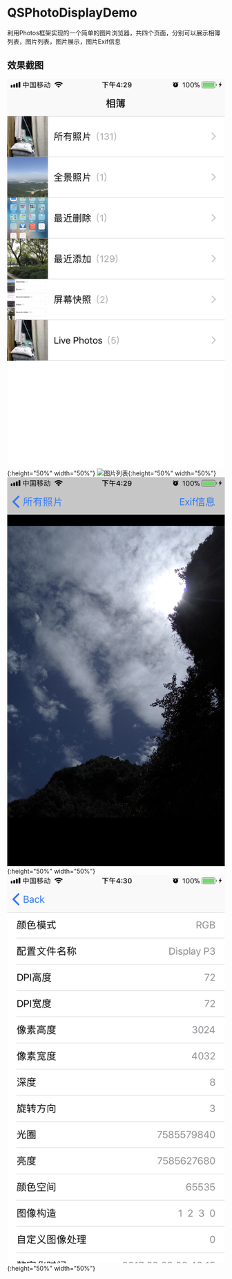 # QSPhotoDisplayDemo
利用Photos框架实现的一个简单的图片浏览器，共四个页面，分别可以展示相簿列表，图片列表，图片展示，图片Exif信息
## 效果截图  
![相簿列表](https://github.com/happyqqs/QSPhotoDisplayDemo/blob/master/DemoPreviewPicture/IMG_0143.PNG){:height="50%" width="50%"} 
![图片列表](https://github.com/happyqqs/QSPhotoDisplayDemo/blob/master/DemoPreviewPicture/IMG_0144.PNG){:height="50%" width="50%"}
![图片展示](https://github.com/happyqqs/QSPhotoDisplayDemo/blob/master/DemoPreviewPicture/IMG_0145.PNG){:height="50%" width="50%"}
![Exif信息](https://github.com/happyqqs/QSPhotoDisplayDemo/blob/master/DemoPreviewPicture/IMG_0146.PNG){:height="50%" width="50%"}
